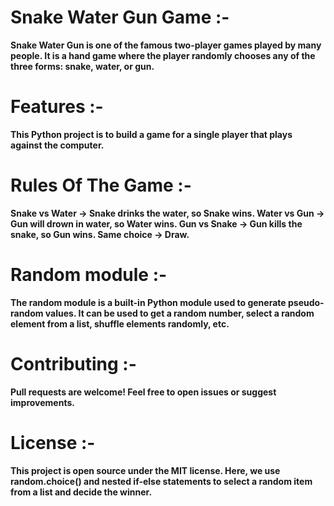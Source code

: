 # Snake Water Gun Game :-

**Snake Water Gun is one of the famous two-player games played by many people. It is a hand game where the player randomly chooses any of the three forms: snake, water, or gun.**


# Features :-

**This Python project is to build a game for a single player that plays against the computer.**


# Rules Of The Game :-

**Snake vs Water → Snake drinks the water, so Snake wins.
Water vs Gun → Gun will drown in water, so Water wins.
Gun vs Snake → Gun kills the snake, so Gun wins.
Same choice → Draw.**


# Random module :-

**The random module is a built-in Python module used to generate pseudo-random values. It can be used to get a random number, select a random element from a list, shuffle elements randomly, etc.**



# Contributing :-
**Pull requests are welcome! Feel free to open issues or suggest improvements.**


# License :-

**This project is open source under the MIT license.
Here, we use random.choice() and nested if-else statements to select a random item from a list and decide the winner.**
